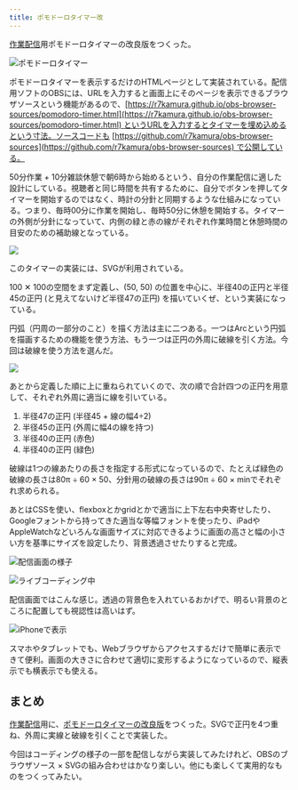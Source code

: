 ```yaml
---
title: ポモドーロタイマー改
---
```

[作業配信](https://www.youtube.com/c/r7kamura)用ポモドーロタイマーの改良版をつくった。

![](https://lh3.googleusercontent.com/C29bonZ7pQaL0E_ftpRKinEix8aI8jqKzKWFQt6KgFaVcGnnFwNVBhqFSF5YnJsrZywUwXelIlGkLc0x-SrDFQVqByTBUS9uJt2cjHsYNRX49zf3rVy4maFswZTwekRZ7J0_Fm6ndzpJszHHkW0iyGu0gNCOOnyk4Ubv4fxHukGXiIeW55z2fVcHTTCUGA "ポモドーロタイマー")

ポモドーロタイマーを表示するだけのHTMLページとして実装されている。配信用ソフトのOBSには、URLを入力すると画面上にそのページを表示できるブラウザソースという機能があるので、[https://r7kamura.github.io/obs-browser-sources/pomodoro-timer.html](https://r7kamura.github.io/obs-browser-sources/pomodoro-timer.html) というURLを入力するとタイマーを埋め込めるという寸法。ソースコードも [https://github.com/r7kamura/obs-browser-sources](https://github.com/r7kamura/obs-browser-sources) で公開している。

50分作業 + 10分雑談休憩で朝6時から始めるという、自分の作業配信に適した設計にしている。視聴者と同じ時間を共有するために、自分でボタンを押してタイマーを開始するのではなく、時計の分針と同期するような仕組みになっている。つまり、毎時00分に作業を開始し、毎時50分に休憩を開始する。タイマーの外側が分針になっていて、内側の緑と赤の線がそれぞれ作業時間と休憩時間の目安のための補助線となっている。

![](https://lh4.googleusercontent.com/1M7Yx6Ep1L2CdHkfeR5e8brtd3mjyn1XZ5UgEX4yjM1j-7TcmfTDi13pr53MK9GoIjv9K7ZbZNZ833PA4Qx3wlDPYOhuA_rQXM25DKp3SDTdY_gvWAWm6w5IPsKIbohkUUcQdMWDGJVe4f9a0l2tFlbcoHSd7OUcMD5U_PdjMq1sRnRNaui2EzGd6KEfdQ)

このタイマーの実装には、SVGが利用されている。

100 ✕ 100の空間をまず定義し、(50, 50) の位置を中心に、半径40の正円と半径45の正円 (と見えてないけど半径47の正円) を描いていくぜ、という実装になっている。

円弧（円周の一部分のこと）を描く方法は主に二つある。一つはArcという円弧を描画するための機能を使う方法、もう一つは正円の外周に破線を引く方法。今回は破線を使う方法を選んだ。

![](https://lh5.googleusercontent.com/Z1kLTlD4wCrApSU4R6FVLd-650eYKFCbO4tuyfm9Xejem3n3o95cbmkGEoHULCES0klzKhxvESJ1dT9pOWMxaczblaYjXBtVWWM2OyfO09EE_4IfpkXs6drU3GyfToeCd5xMBk2v5rX_ZTjvZGT2VrshJUQb2BXvlZn7DUhiLcqqWOVZaZlYlmgxIJDRuw)

あとから定義した順に上に重ねられていくので、次の順で合計四つの正円を用意して、それぞれ外周に適当に線を引いている。

1.  半径47の正円 (半径45 + 線の幅4÷2)
2.  半径45の正円 (外周に幅4の線を持つ)
3.  半径40の正円 (赤色)
4.  半径40の正円 (緑色)

破線は1つの線あたりの長さを指定する形式になっているので、たとえば緑色の破線の長さは80π ÷ 60 × 50、分針用の破線の長さは90π ÷ 60 × minでそれぞれ求められる。

あとはCSSを使い、flexboxとかgridとかで適当に上下左右中央寄せしたり、Googleフォントから持ってきた適当な等幅フォントを使ったり、iPadやAppleWatchなどいろんな画面サイズに対応できるように画面の高さと幅の小さい方を基準にサイズを設定したり、背景透過させたりすると完成。

![](https://lh3.googleusercontent.com/KbqREEGJcnJHuj4Mjfmv4mt1akq3HrTmYmZA6_MfhILfD7w-5U41h1UBDRIB7w3bTFJZN-dzQlrJ1qqsFD9et0JmffII0ULHfeBGuWd5lSOhmuG7JHGLrtzb3jpiCSOZmTR0vI1jtmf4by7ihGr54sI81CrgdRdfrVreDS3KNTWtC0FRTnMXB7tbD15JTA "配信画面の様子")

![](https://lh5.googleusercontent.com/f6APamRS8kkwP8NinuzvOlh5NzqgDc7i5CrCcjhr7LdP9jUfsGLW0ju1qfvAR4GlUS5ukwYJRLbGChh2GMnxK28rD8VawXujyaBdKBHokWjCdhmQdxpa-sa45MSqNAZ7UmHiA7kwCilpBl-W-jEJaR8mocr5aDueqhMK0arzsczzwtEQle5-36WL1W-hAQ "ライブコーディング中")

配信画面ではこんな感じ。透過の背景色を入れているおかげで、明るい背景のところに配置しても視認性は高いはず。

![](https://lh6.googleusercontent.com/S4DFcNOnlePFeY0jLAY4pOSTgTwSnBl1D82tk-3JQGhCWgcYzNemZbxGu1p0Y3oBmEQOHhdk3KMTv02hGbMeAyCEFJZdDZag12fsWV3uu3UZcrffa66gpWHnykVeSa02sQABK4PDfcHzfWYiDwT-IVg31negbAVH8FW6n_yZKdMlcUYS_I6PC_p79gPGAw "iPhoneで表示")

スマホやタブレットでも、Webブラウザからアクセスするだけで簡単に表示できて便利。画面の大きさに合わせて適切に変形するようになっているので、縦表示でも横表示でも使える。

まとめ
---

[作業配信](https://www.youtube.com/c/r7kamura)用に、[ポモドーロタイマーの改良版](https://github.com/r7kamura/obs-browser-sources)をつくった。SVGで正円を4つ重ね、外周に実線と破線を引くことで実装した。

今回はコーディングの様子の一部を配信しながら実装してみたけれど、OBSのブラウザソース × SVGの組み合わせはかなり楽しい。他にも楽しくて実用的なものをつくってみたい。
